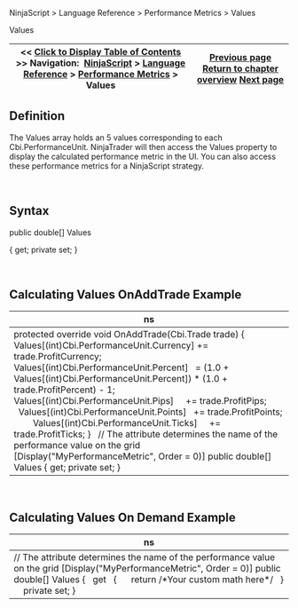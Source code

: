 ﻿


NinjaScript \> Language Reference \> Performance Metrics \> Values






















Values







| \<\< [Click to Display Table of Contents](performancemetric_values.md) \>\> **Navigation:**     [NinjaScript](ninjascript.md) \> [Language Reference](language_reference_wip.md) \> [Performance Metrics](performance_metrics.md) \> Values | [Previous page](performanceunit.md) [Return to chapter overview](performance_metrics.md) [Next page](share_service.md) |
| --- | --- |











## Definition


The Values array holds an 5 values corresponding to each Cbi.PerformanceUnit. NinjaTrader will then access the Values property to display the calculated performance metric in the UI. You can also access these performance metrics for a NinjaScript strategy. 


 


## Syntax


public double\[] Values


{ get; private set; }


 


## Calculating Values OnAddTrade Example




| ns |
| --- |
| protected override void OnAddTrade(Cbi.Trade trade) {          Values\[(int)Cbi.PerformanceUnit.Currency] \+\= trade.ProfitCurrency;          Values\[(int)Cbi.PerformanceUnit.Percent]   \= (1\.0 \+ Values\[(int)Cbi.PerformanceUnit.Percent]) \* (1\.0 \+ trade.ProfitPercent) \- 1;          Values\[(int)Cbi.PerformanceUnit.Pips]     \+\= trade.ProfitPips;          Values\[(int)Cbi.PerformanceUnit.Points]   \+\= trade.ProfitPoints;          Values\[(int)Cbi.PerformanceUnit.Ticks]     \+\= trade.ProfitTicks; }   // The attribute determines the name of the performance value on the grid \[Display("MyPerformanceMetric", Order \= 0\)] public double\[] Values { get; private set; } |



 


## Calculating Values On Demand Example




| ns |
| --- |
| // The attribute determines the name of the performance value on the grid \[Display("MyPerformanceMetric", Order \= 0\)] public double\[] Values {     get     {        return /\*Your custom math here\*/     }      private set;  } |










